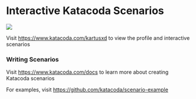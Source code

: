 # Interactive Katacoda Scenarios

[![](http://shields.katacoda.com/katacoda/kartusxd/count.svg)](https://www.katacoda.com/kartusxd "Get your profile on Katacoda.com")

Visit https://www.katacoda.com/kartusxd to view the profile and interactive scenarios

### Writing Scenarios
Visit https://www.katacoda.com/docs to learn more about creating Katacoda scenarios

For examples, visit https://github.com/katacoda/scenario-example
